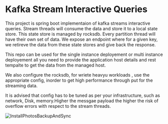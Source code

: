 # Kafka Stream Interactive Queries

This project is spring boot implementaion of kafka streams interactive queries. Stream threads will consume the data and store it to a local state store. This state store is managed by rocksdb. Every partition thread will have their own set of data. We expose an endpoint where for a given key, we retireve the data from these state stores and give back the response.

This repo can be used for the single instance deployement or multi instance deployement all you need to provide the application host details and rest tempalte to get the data from the managed host.

We also configure the rocksdb, for wriete heavyu workloads , use the appropriate config, inorder to get high performance through put for the streaming data.

It is advised that config has to be tuned as per your infrastructure, such as network, Disk, memory.Higher the messgae payload the higher the risk of overflow errors with respect to the stream threads.


![InstallPhotosBackupAndSync](https://user-images.githubusercontent.com/64941718/115099211-6baa3580-9f02-11eb-90f7-121794a76c2e.jpeg)
